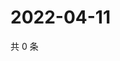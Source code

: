 # 2022-04-11

共 0 条

<!-- BEGIN WEIBO -->
<!-- 最后更新时间 Mon Apr 11 2022 17:13:11 GMT+0800 (China Standard Time) -->

<!-- END WEIBO -->
